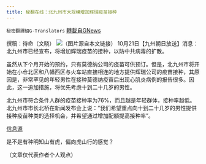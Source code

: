 ```yaml
---
title: 秘翻在线：北九州市大规模增加辉瑞疫苗接种
---
```

`秘密翻譯組G-Translators` [轉載自GNews](https://gnews.org/zh-hans/1609847/)

撰稿：待命（文晓）
![](https://assets.gnews.org/wp-content/uploads/2021/10/画像1-18.png)（图片源自本文链接）
10月21日【九州朝日放送】消息：北九州市已经宣布，将增加辉瑞疫苗的接种，以防中共病毒的扩散。

虽然从下个月开始的预约，只有莫德纳公司的疫苗可供预订。但是，北九州市将开始在小仓北区和八幡西区与火车站直接相连的地方提供辉瑞公司的疫苗接种，其原因是，非常罕见的年轻男性在接种莫德纳疫苗后出现心肌炎病例的报告很多。因此，这一追加措施，将优先考虑十到二十几岁的男性。

北九州市符合条件人群的疫苗接种率为76%，而且越是年轻群体，接种率越低。北九州市市长北桥在新闻发布会上说：”我们希望重点向十到二十几岁的男性提供接种疫苗种类的选择机会，并希望通过增加配额提高接种率”。

[信息源](https://news.yahoo.co.jp/articles/8f5920dda941b16d6945f5f39ba1cac704d322f8)

是不是有种明知山有虎，偏向虎山行的感觉？

（文章仅代表作者个人观点）
